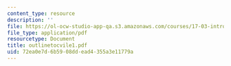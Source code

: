 ```yaml
---
content_type: resource
description: ''
file: https://ol-ocw-studio-app-qa.s3.amazonaws.com/courses/17-03-introduction-to-political-thought-spring-2004/72ea0e7d6b5908ddead4355a3e11779a_outlinetocvile1.pdf
file_type: application/pdf
resourcetype: Document
title: outlinetocvile1.pdf
uid: 72ea0e7d-6b59-08dd-ead4-355a3e11779a
---
```

